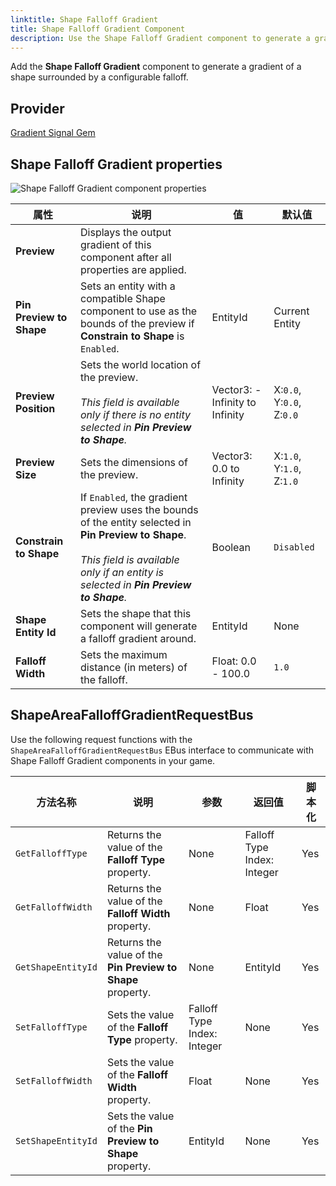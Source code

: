 ```yaml
---
linktitle: Shape Falloff Gradient
title: Shape Falloff Gradient Component
description: Use the Shape Falloff Gradient component to generate a gradient of a shape with falloff in Open 3D Engine (O3DE).
---
```


Add the **Shape Falloff Gradient** component to generate a gradient of a shape surrounded by a configurable falloff.

## Provider

[Gradient Signal Gem](/docs/user-guide/gems/reference/utility/gradient-signal)

## Shape Falloff Gradient properties

![Shape Falloff Gradient component properties](/images/user-guide/components/reference/gradients/shape-falloff-gradient-component.png)

| 属性 | 说明 | 值 | 默认值 |
|-|-|-|-|
| **Preview** | Displays the output gradient of this component after all properties are applied. | | |
| **Pin Preview to Shape** | Sets an entity with a compatible Shape component to use as the bounds of the preview if **Constrain to Shape** is `Enabled`. | EntityId | Current Entity |
| **Preview Position** | Sets the world location of the preview.<br> <br>*This field is available only if there is no entity selected in **Pin Preview to Shape**.* | Vector3: -Infinity to Infinity | X:`0.0`, Y:`0.0`, Z:`0.0` |
| **Preview Size** | Sets the dimensions of the preview. | Vector3: 0.0 to Infinity | X:`1.0`, Y:`1.0`, Z:`1.0` |
| **Constrain to Shape** | If `Enabled`, the gradient preview uses the bounds of the entity selected in **Pin Preview to Shape**.<br> <br>*This field is available only if an entity is selected in **Pin Preview to Shape**.* | Boolean | `Disabled` |
| **Shape Entity Id** | Sets the shape that this component will generate a falloff gradient around. | EntityId | None |
| **Falloff Width** | Sets the maximum distance (in meters) of the falloff. | Float: 0.0 - 100.0 | `1.0` |

## ShapeAreaFalloffGradientRequestBus

Use the following request functions with the `ShapeAreaFalloffGradientRequestBus` EBus interface to communicate with Shape Falloff Gradient components in your game.

| 方法名称 | 说明 | 参数 | 返回值 | 脚本化 |
|-|-|-|-|-|
| `GetFalloffType` | Returns the value of the **Falloff Type** property. | None | Falloff Type Index: Integer | Yes |
| `GetFalloffWidth` | Returns the value of the **Falloff Width** property. | None | Float | Yes |
| `GetShapeEntityId` | Returns the value of the **Pin Preview to Shape** property. | None | EntityId | Yes |
| `SetFalloffType` | Sets the value of the **Falloff Type** property. | Falloff Type Index: Integer | None | Yes |
| `SetFalloffWidth` | Sets the value of the **Falloff Width** property. | Float | None | Yes |
| `SetShapeEntityId` | Sets the value of the **Pin Preview to Shape** property. | EntityId | None | Yes |
